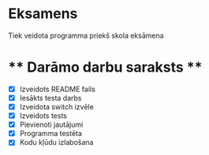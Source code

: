 # Eksamens
Tiek veidota programma priekš skola eksāmena
# ** Darāmo darbu saraksts ** 
- [x] Izveidots README fails
- [x] Iesākts testa darbs
- [x] Izveidota switch izvēle
- [x] Izveidots tests
- [x] Pievienoti jautājumi
- [x] Programma testēta
- [x] Kodu kļūdu izlabošana

